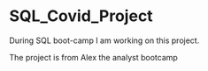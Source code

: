 # SQL_Covid_Project
During SQL boot-camp I am working on this project. 

The project is from Alex the analyst bootcamp
